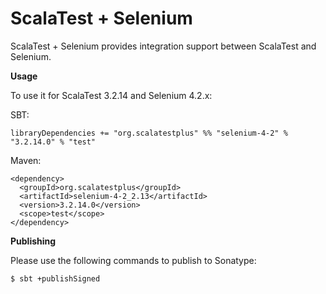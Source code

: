 # ScalaTest + Selenium
ScalaTest + Selenium provides integration support between ScalaTest and Selenium.

**Usage**

To use it for ScalaTest 3.2.14 and Selenium 4.2.x: 

SBT: 

```
libraryDependencies += "org.scalatestplus" %% "selenium-4-2" % "3.2.14.0" % "test"
```

Maven: 

```
<dependency>
  <groupId>org.scalatestplus</groupId>
  <artifactId>selenium-4-2_2.13</artifactId>
  <version>3.2.14.0</version>
  <scope>test</scope>
</dependency>
```

**Publishing**

Please use the following commands to publish to Sonatype: 

```
$ sbt +publishSigned
```
